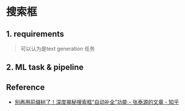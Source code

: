 # 搜索框

## 1. requirements
> 可以认为是text generation 任务


## 2. ML task & pipeline


## Reference

- [别再用前缀树了！深度揭秘搜索框“自动补全”功能 - 张泰源的文章 - 知乎](https://zhuanlan.zhihu.com/p/646509421)
